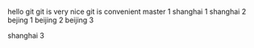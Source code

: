 hello git 
git is very nice
git is convenient
master 1
shanghai 1
shanghai 2
bejing 1
beijing 2
beijing 3

shanghai 3
